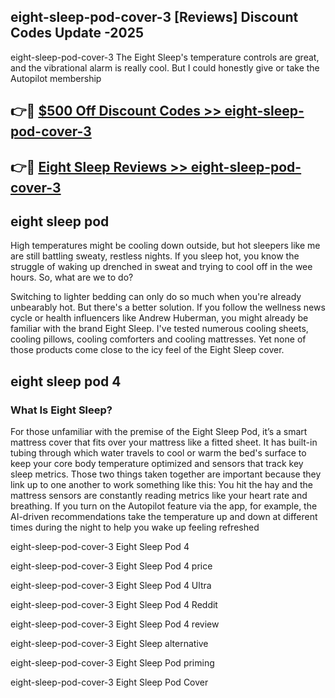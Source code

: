 ## eight-sleep-pod-cover-3 [Reviews​] Discount Codes Update -2025

eight-sleep-pod-cover-3 The Eight Sleep's temperature controls are great, and the vibrational alarm is really cool. But I could honestly give or take the Autopilot membership

## 👉🔴 [$500 Off Discount Codes >> eight-sleep-pod-cover-3](http://download.freeplayer.one?title=eight-sleep-pod-cover-3&ref=18-ES)

## 👉🔴 [Eight Sleep Reviews >> eight-sleep-pod-cover-3](http://download.freeplayer.one?title=eight-sleep-pod-cover-3&ref=18-ES)

## eight sleep pod

High temperatures might be cooling down outside, but hot sleepers like me are still battling sweaty, restless nights. If you sleep hot, you know the struggle of waking up drenched in sweat and trying to cool off in the wee hours. So, what are we to do?

Switching to lighter bedding can only do so much when you're already unbearably hot. But there's a better solution. If you follow the wellness news cycle or health influencers like Andrew Huberman, you might already be familiar with the brand Eight Sleep. I've tested numerous cooling sheets, cooling pillows, cooling comforters and cooling mattresses. Yet none of those products come close to the icy feel of the Eight Sleep cover.

## eight sleep pod 4

### What Is Eight Sleep?

For those unfamiliar with the premise of the Eight Sleep Pod, it’s a smart mattress cover that fits over your mattress like a fitted sheet. It has built-in tubing through which water travels to cool or warm the bed's surface to keep your core body temperature optimized and sensors that track key sleep metrics. Those two things taken together are important because they link up to one another to work something like this: You hit the hay and the mattress sensors are constantly reading metrics like your heart rate and breathing. If you turn on the Autopilot feature via the app, for example, the AI-driven recommendations take the temperature up and down at different times during the night to help you wake up feeling refreshed

eight-sleep-pod-cover-3 Eight Sleep Pod 4

eight-sleep-pod-cover-3 Eight Sleep Pod 4 price

eight-sleep-pod-cover-3 Eight Sleep Pod 4 Ultra

eight-sleep-pod-cover-3 Eight Sleep Pod 4 Reddit

eight-sleep-pod-cover-3 Eight Sleep Pod 4 review

eight-sleep-pod-cover-3 Eight Sleep alternative

eight-sleep-pod-cover-3 Eight Sleep Pod priming

eight-sleep-pod-cover-3 Eight Sleep Pod Cover